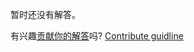 
暂时还没有解答。

有兴趣[贡献你的解答](https://github.com/BFEdev/BFE.dev-solutions/blob/main/typescript/implement-Partial-T_zh.md)吗? [Contribute guidline](https://github.com/BFEdev/BFE.dev-solutions#how-to-contribute)
